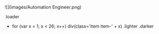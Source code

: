 ![](images/Automation Engineer.png)

.loader
  - for (var x = 1; x < 26; x++)
    div(class='item item-' + x)
      .lighter
      .darker

